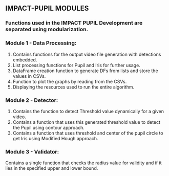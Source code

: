 ## IMPACT-PUPIL MODULES
### Functions used in the IMPACT PUPIL Development are separated using modularization.

### Module 1 - Data Processing:
1. Contains functions for the output video file generation with detections embedded.
2. List processing functions for Pupil and Iris for further usage.
3. DataFrame creation function to generate DFs from lists and store the values in CSVs.
4. Function to plot the graphs by reading from the CSVs.
5. Displaying the resources used to run the entire algorithm.

### Module 2 - Detector:
1. Contains the function to detect Threshold value dynamically for a given video.
2. Contains a function that uses this generated threshold value to detect the Pupil using contour approach.
3. Contains a function that uses threshold and center of the pupil circle to get Iris using Modified Hough approach.

### Module 3 - Validator:
Contains a single function that checks the radius value for validity and if it lies in the specified upper and lower bound.
